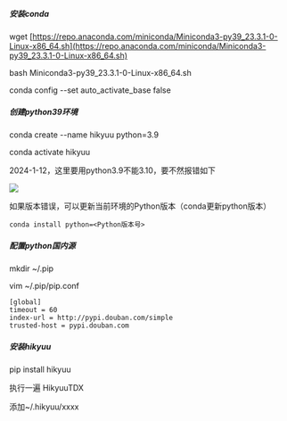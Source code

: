 ##### 安装conda

wget [https://repo.anaconda.com/miniconda/Miniconda3-py39_23.3.1-0-Linux-x86_64.sh](https://repo.anaconda.com/miniconda/Miniconda3-py39_23.3.1-0-Linux-x86_64.sh)

bash Miniconda3-py39_23.3.1-0-Linux-x86_64.sh

conda config --set auto_activate_base false

##### 创建python39环境

conda create --name hikyuu python=3.9

conda activate hikyuu

2024-1-12，这里要用python3.9不能3.10，要不然报错如下

![](https://gitee.com/hxc8/images5/raw/master/img/202407172331114.jpg)

如果版本错误，可以更新当前环境的Python版本（conda更新python版本）

```
conda install python=<Python版本号>
```

##### 配置python国内源

mkdir ~/.pip

vim ~/.pip/pip.conf

```
[global]
timeout = 60
index-url = http://pypi.douban.com/simple
trusted-host = pypi.douban.com
```

##### 安装hikyuu

pip install hikyuu

执行一遍 HikyuuTDX

添加~/.hikyuu/xxxx